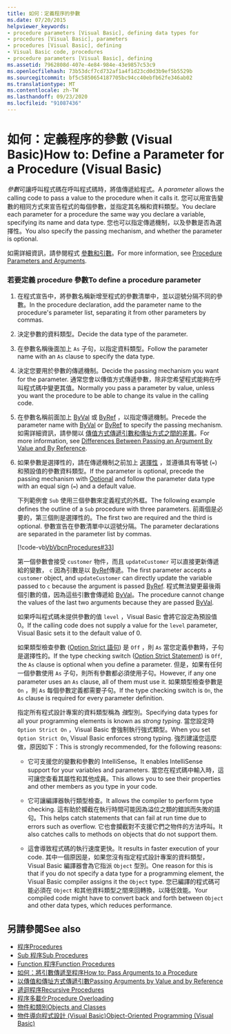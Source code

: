 ```yaml
---
title: 如何：定義程序的參數
ms.date: 07/20/2015
helpviewer_keywords:
- procedure parameters [Visual Basic], defining data types for
- procedures [Visual Basic], parameters
- procedures [Visual Basic], defining
- Visual Basic code, procedures
- procedure parameters [Visual Basic], defining
ms.assetid: 7962808d-407e-4e84-984e-43e9857c53c9
ms.openlocfilehash: 73b53dcf7cd732af1a4f1d23cd0d3b9ef5b5529b
ms.sourcegitcommit: bf5c5850654187705bc94cc40ebfb62fe346ab02
ms.translationtype: MT
ms.contentlocale: zh-TW
ms.lasthandoff: 09/23/2020
ms.locfileid: "91087436"
---
```

# <a name="how-to-define-a-parameter-for-a-procedure-visual-basic"></a><span data-ttu-id="90f41-102">如何：定義程序的參數 (Visual Basic)</span><span class="sxs-lookup"><span data-stu-id="90f41-102">How to: Define a Parameter for a Procedure (Visual Basic)</span></span>

<span data-ttu-id="90f41-103">*參數*可讓呼叫程式碼在呼叫程式碼時，將值傳遞給程式。</span><span class="sxs-lookup"><span data-stu-id="90f41-103">A *parameter* allows the calling code to pass a value to the procedure when it calls it.</span></span> <span data-ttu-id="90f41-104">您可以用宣告變數的相同方式來宣告程式的每個參數，並指定其名稱和資料類型。</span><span class="sxs-lookup"><span data-stu-id="90f41-104">You declare each parameter for a procedure the same way you declare a variable, specifying its name and data type.</span></span> <span data-ttu-id="90f41-105">您也可以指定傳遞機制，以及參數是否為選擇性。</span><span class="sxs-lookup"><span data-stu-id="90f41-105">You also specify the passing mechanism, and whether the parameter is optional.</span></span>  
  
 <span data-ttu-id="90f41-106">如需詳細資訊，請參閱程式 [參數和引數](./procedure-parameters-and-arguments.md)。</span><span class="sxs-lookup"><span data-stu-id="90f41-106">For more information, see [Procedure Parameters and Arguments](./procedure-parameters-and-arguments.md).</span></span>  
  
### <a name="to-define-a-procedure-parameter"></a><span data-ttu-id="90f41-107">若要定義 procedure 參數</span><span class="sxs-lookup"><span data-stu-id="90f41-107">To define a procedure parameter</span></span>  
  
1. <span data-ttu-id="90f41-108">在程式宣告中，將參數名稱新增至程式的參數清單中，並以逗號分隔不同的參數。</span><span class="sxs-lookup"><span data-stu-id="90f41-108">In the procedure declaration, add the parameter name to the procedure's parameter list, separating it from other parameters by commas.</span></span>  
  
2. <span data-ttu-id="90f41-109">決定參數的資料類型。</span><span class="sxs-lookup"><span data-stu-id="90f41-109">Decide the data type of the parameter.</span></span>  
  
3. <span data-ttu-id="90f41-110">在參數名稱後面加上 `As` 子句，以指定資料類型。</span><span class="sxs-lookup"><span data-stu-id="90f41-110">Follow the parameter name with an `As` clause to specify the data type.</span></span>  
  
4. <span data-ttu-id="90f41-111">決定您要用於參數的傳遞機制。</span><span class="sxs-lookup"><span data-stu-id="90f41-111">Decide the passing mechanism you want for the parameter.</span></span> <span data-ttu-id="90f41-112">通常您會以傳值方式傳遞參數，除非您希望程式能夠在呼叫程式碼中變更其值。</span><span class="sxs-lookup"><span data-stu-id="90f41-112">Normally you pass a parameter by value, unless you want the procedure to be able to change its value in the calling code.</span></span>  
  
5. <span data-ttu-id="90f41-113">在參數名稱前面加上 [ByVal](../../../language-reference/modifiers/byval.md) 或 [ByRef](../../../language-reference/modifiers/byref.md) ，以指定傳遞機制。</span><span class="sxs-lookup"><span data-stu-id="90f41-113">Precede the parameter name with [ByVal](../../../language-reference/modifiers/byval.md) or [ByRef](../../../language-reference/modifiers/byref.md) to specify the passing mechanism.</span></span> <span data-ttu-id="90f41-114">如需詳細資訊，請參閱以 [傳值方式傳遞引數和傳址方式之間的差異](./differences-between-passing-an-argument-by-value-and-by-reference.md)。</span><span class="sxs-lookup"><span data-stu-id="90f41-114">For more information, see [Differences Between Passing an Argument By Value and By Reference](./differences-between-passing-an-argument-by-value-and-by-reference.md).</span></span>  
  
6. <span data-ttu-id="90f41-115">如果參數是選擇性的，請在傳遞機制之前加上 [選擇性](../../../language-reference/modifiers/optional.md) ，並遵循具有等號 (`=`) 和預設值的參數資料類型。</span><span class="sxs-lookup"><span data-stu-id="90f41-115">If the parameter is optional, precede the passing mechanism with [Optional](../../../language-reference/modifiers/optional.md) and follow the parameter data type with an equal sign (`=`) and a default value.</span></span>  
  
     <span data-ttu-id="90f41-116">下列範例會 `Sub` 使用三個參數來定義程式的外框。</span><span class="sxs-lookup"><span data-stu-id="90f41-116">The following example defines the outline of a `Sub` procedure with three parameters.</span></span> <span data-ttu-id="90f41-117">前兩個是必要的，第三個則是選擇性的。</span><span class="sxs-lookup"><span data-stu-id="90f41-117">The first two are required and the third is optional.</span></span> <span data-ttu-id="90f41-118">參數宣告在參數清單中以逗號分隔。</span><span class="sxs-lookup"><span data-stu-id="90f41-118">The parameter declarations are separated in the parameter list by commas.</span></span>  
  
     [!code-vb[VbVbcnProcedures#33](~/samples/snippets/visualbasic/VS_Snippets_VBCSharp/VbVbcnProcedures/VB/Class1.vb#33)]  
  
     <span data-ttu-id="90f41-119">第一個參數會接受 `customer` 物件，而且 `updateCustomer` 可以直接更新傳遞給的變數， `c` 因為引數是以 [ByRef](../../../language-reference/modifiers/byref.md)傳遞。</span><span class="sxs-lookup"><span data-stu-id="90f41-119">The first parameter accepts a `customer` object, and `updateCustomer` can directly update the variable passed to `c` because the argument is passed [ByRef](../../../language-reference/modifiers/byref.md).</span></span> <span data-ttu-id="90f41-120">程式無法變更最後兩個引數的值，因為這些引數會傳遞給 [ByVal](../../../language-reference/modifiers/byval.md)。</span><span class="sxs-lookup"><span data-stu-id="90f41-120">The procedure cannot change the values of the last two arguments because they are passed [ByVal](../../../language-reference/modifiers/byval.md).</span></span>  
  
     <span data-ttu-id="90f41-121">如果呼叫程式碼未提供參數的值 `level` ，Visual Basic 會將它設定為預設值0。</span><span class="sxs-lookup"><span data-stu-id="90f41-121">If the calling code does not supply a value for the `level` parameter, Visual Basic sets it to the default value of 0.</span></span>  
  
     <span data-ttu-id="90f41-122">如果類型檢查參數 ([Option Strict 語句](../../../language-reference/statements/option-strict-statement.md)) 是 `Off` ，則 `As` 當您定義參數時，子句是選擇性的。</span><span class="sxs-lookup"><span data-stu-id="90f41-122">If the type checking switch ([Option Strict Statement](../../../language-reference/statements/option-strict-statement.md)) is `Off`, the `As` clause is optional when you define a parameter.</span></span> <span data-ttu-id="90f41-123">但是，如果有任何一個參數使用 `As` 子句，則所有參數都必須使用子句。</span><span class="sxs-lookup"><span data-stu-id="90f41-123">However, if any one parameter uses an `As` clause, all of them must use it.</span></span> <span data-ttu-id="90f41-124">如果類型檢查參數是 `On` ，則 `As` 每個參數定義都需要子句。</span><span class="sxs-lookup"><span data-stu-id="90f41-124">If the type checking switch is `On`, the `As` clause is required for every parameter definition.</span></span>  
  
     <span data-ttu-id="90f41-125">指定所有程式設計專案的資料類型稱為 *強*型別。</span><span class="sxs-lookup"><span data-stu-id="90f41-125">Specifying data types for all your programming elements is known as *strong typing*.</span></span> <span data-ttu-id="90f41-126">當您設定時 `Option Strict On` ，Visual Basic 會強制執行強式類型。</span><span class="sxs-lookup"><span data-stu-id="90f41-126">When you set `Option Strict On`, Visual Basic enforces strong typing.</span></span> <span data-ttu-id="90f41-127">強烈建議您這麼做，原因如下：</span><span class="sxs-lookup"><span data-stu-id="90f41-127">This is strongly recommended, for the following reasons:</span></span>  
  
    - <span data-ttu-id="90f41-128">它可支援您的變數和參數的 IntelliSense。</span><span class="sxs-lookup"><span data-stu-id="90f41-128">It enables IntelliSense support for your variables and parameters.</span></span> <span data-ttu-id="90f41-129">當您在程式碼中輸入時，這可讓您查看其屬性和其他成員。</span><span class="sxs-lookup"><span data-stu-id="90f41-129">This allows you to see their properties and other members as you type in your code.</span></span>  
  
    - <span data-ttu-id="90f41-130">它可讓編譯器執行類型檢查。</span><span class="sxs-lookup"><span data-stu-id="90f41-130">It allows the compiler to perform type checking.</span></span> <span data-ttu-id="90f41-131">這有助於攔截在執行時間可能因為溢位之類的錯誤而失敗的語句。</span><span class="sxs-lookup"><span data-stu-id="90f41-131">This helps catch statements that can fail at run time due to errors such as overflow.</span></span> <span data-ttu-id="90f41-132">它也會攔截對不支援它們之物件的方法呼叫。</span><span class="sxs-lookup"><span data-stu-id="90f41-132">It also catches calls to methods on objects that do not support them.</span></span>  
  
    - <span data-ttu-id="90f41-133">這會導致程式碼的執行速度更快。</span><span class="sxs-lookup"><span data-stu-id="90f41-133">It results in faster execution of your code.</span></span> <span data-ttu-id="90f41-134">其中一個原因是，如果您沒有指定程式設計專案的資料類型，Visual Basic 編譯器會為它指派 `Object` 型別。</span><span class="sxs-lookup"><span data-stu-id="90f41-134">One reason for this is that if you do not specify a data type for a programming element, the Visual Basic compiler assigns it the `Object` type.</span></span> <span data-ttu-id="90f41-135">您已編譯的程式碼可能必須在 `Object` 和其他資料類型之間來回轉換，以降低效能。</span><span class="sxs-lookup"><span data-stu-id="90f41-135">Your compiled code might have to convert back and forth between `Object` and other data types, which reduces performance.</span></span>  
  
## <a name="see-also"></a><span data-ttu-id="90f41-136">另請參閱</span><span class="sxs-lookup"><span data-stu-id="90f41-136">See also</span></span>

- [<span data-ttu-id="90f41-137">程序</span><span class="sxs-lookup"><span data-stu-id="90f41-137">Procedures</span></span>](./index.md)
- [<span data-ttu-id="90f41-138">Sub 程序</span><span class="sxs-lookup"><span data-stu-id="90f41-138">Sub Procedures</span></span>](./sub-procedures.md)
- [<span data-ttu-id="90f41-139">Function 程序</span><span class="sxs-lookup"><span data-stu-id="90f41-139">Function Procedures</span></span>](./function-procedures.md)
- [<span data-ttu-id="90f41-140">如何：將引數傳遞至程序</span><span class="sxs-lookup"><span data-stu-id="90f41-140">How to: Pass Arguments to a Procedure</span></span>](./how-to-pass-arguments-to-a-procedure.md)
- [<span data-ttu-id="90f41-141">以傳值和傳址方式傳遞引數</span><span class="sxs-lookup"><span data-stu-id="90f41-141">Passing Arguments by Value and by Reference</span></span>](./passing-arguments-by-value-and-by-reference.md)
- [<span data-ttu-id="90f41-142">遞迴程序</span><span class="sxs-lookup"><span data-stu-id="90f41-142">Recursive Procedures</span></span>](./recursive-procedures.md)
- [<span data-ttu-id="90f41-143">程序多載化</span><span class="sxs-lookup"><span data-stu-id="90f41-143">Procedure Overloading</span></span>](./procedure-overloading.md)
- [<span data-ttu-id="90f41-144">物件和類別</span><span class="sxs-lookup"><span data-stu-id="90f41-144">Objects and Classes</span></span>](../objects-and-classes/index.md)
- [<span data-ttu-id="90f41-145">物件導向程式設計 (Visual Basic)</span><span class="sxs-lookup"><span data-stu-id="90f41-145">Object-Oriented Programming (Visual Basic)</span></span>](../../concepts/object-oriented-programming.md)
